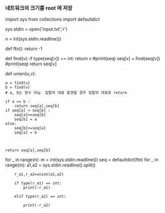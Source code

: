 ### 네트워크의 크기를 root 에 저장


import sys
from collections import defaultdict

sys.stdin = open('input.txt','r')

n = int(sys.stdin.readline())



def ftn():
    return -1



def find(v):
    if type(seq[v]) == int:
        return v
    #print(seq)
    seq[v] = find(seq[v])
    #print(seq)
    return seq[v]

def union(u,v):

    a = find(u)
    b = find(v)
    # a, b는 정수 아님. 집합의 대표 발견할 경우 집합의 대표로 return 
    
    if a == b :
        return seq[a],seq[b]
    if seq[a] < seq[b] :
        seq[a]+=seq[b]
        seq[b] = a
    else:
        seq[b]+=seq[a]
        seq[a] = b
        
        

    return seq[a],seq[b]

for _ in range(n):
    m = int(sys.stdin.readline())
    seq = defaultdict(ftn)
    for _ in range(m):
        a1,a2 = sys.stdin.readline().split()
        
        r_a1,r_a2=union(a1,a2)
        
        if type(r_a1) == int:
            print(-r_a1)
            
        elif type(r_a2) == int:
            
            print(-r_a2)

        
            
        
